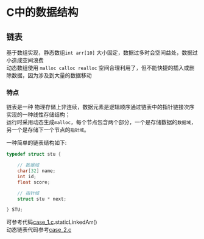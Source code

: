 C中的数据结构
===

## 链表
基于数组实现，静态数组`int arr[10]` 大小固定，数据过多时会空间益处，数据过小造成空间浪费    
动态数组使用 `malloc calloc realloc` 空间合理利用了，但不能快捷的插入或删除数据，因为涉及到大量的数据移动   


### 特点
链表是一种 物理存储上非连续，数据元素是逻辑顺序通过链表中的指针链接次序实现的一种线性存储结构；   
运行时采用动态生成`malloc`，每个节点包含两个部分，一个是存储数据的`数据域`，另一个是存储下一个节点的`指针域`。    


一种简单的链表结构如下:
```c
typedef struct stu {

    // 数据域
    char[32] name;
    int id;
    float score;

    // 指针域
    struct stu * next;

} STU;
```
可参考代码[case_1.c](case_1.c).staticLinkedArr()   
动态链表代码参考[case_2.c](case_2.c)